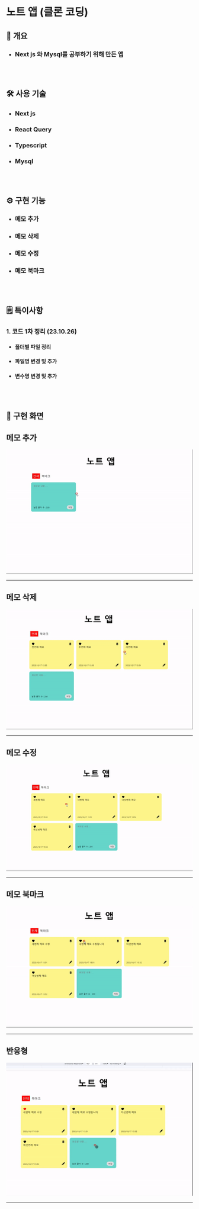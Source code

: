 # 노트 앱 (클론 코딩)

<h2> 📃 개요 </h2>

- <h3>Next js 와 Mysql를 공부하기 위해 만든 앱</h3>
  <br/><br/>

<h2> 🛠 사용 기술 </h2>

- <h3>Next js</h3>
- <h3>React Query</h3>
- <h3>Typescript</h3>
- <h3>Mysql</h3>

  <br/><br/>

<h2> ⚙️ 구현 기능 </h2>

- <h3>메모 추가</h3>
- <h3>메모 삭제</h3>
- <h3>메모 수정</h3>
- <h3>메모 북마크</h3>
  <br/><br/>

<h2> 🗒 특이사항 </h2>

<h3>1. 코드 1차 정리 (23.10.26)</h3>

- <h4>폴더별 파일 정리</h4>
- <h4>파일명 변경 및 추가</h4>
- <h4>변수명 변경 및 추가</h4>
  <br/><br/>

<h2> 🎥 구현 화면 </h2>

## 메모 추가

![캡처](/public/imgs/메모%20추가_readme.gif)

---

## 메모 삭제

![캡처](/public/imgs/메모%20삭제_readme.gif)

---

## 메모 수정

![캡처](/public/imgs/메모%20수정_readme.gif)

---

## 메모 북마크

![캡처](/public/imgs/메모%20북마크_readme.gif)

---

## 반응형

![캡처](/public/imgs/반응형_readme.gif)

---
